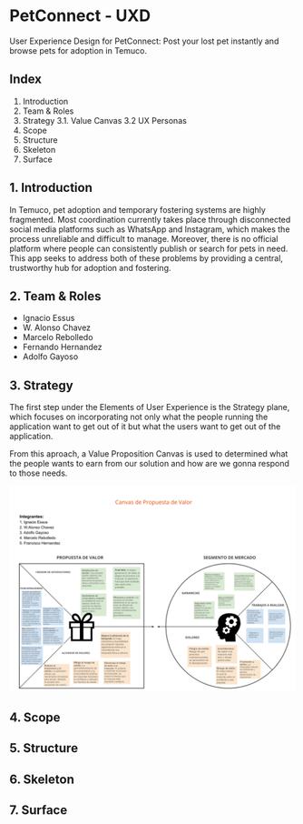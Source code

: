 # PetConnect - UXD

User Experience Design for PetConnect: Post your lost pet instantly and browse pets for adoption in Temuco.

## Index

1. Introduction
2. Team & Roles
3. Strategy
  3.1. Value Canvas
  3.2  UX Personas 
5. Scope
6. Structure
7. Skeleton
8. Surface


## 1. Introduction
In Temuco, pet adoption and temporary fostering systems are highly fragmented. Most coordination currently takes place through disconnected social media platforms such as WhatsApp and Instagram, which makes the process unreliable and difficult to manage. Moreover, there is no official platform where people can consistently publish or search for pets in need. This app seeks to address both of these problems by providing a central, trustworthy hub for adoption and fostering.

## 2. Team & Roles
- Ignacio Essus
- W. Alonso Chavez
- Marcelo Rebolledo                                                              
- Fernando Hernandez
- Adolfo Gayoso

## 3. Strategy
The first step under the Elements of User Experience is the Strategy plane, which focuses on incorporating not only what the people running the application want to get out of it but what the users want to get out of the application.

From this aproach, a Value Proposition Canvas is used to determined what the people wants to earn from our solution and how are we gonna respond to those needs.

![value-canva](assets/value-canvas.png)

## 4. Scope
## 5. Structure
## 6. Skeleton
## 7. Surface
